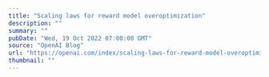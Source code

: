 ```yaml
---
title: "Scaling laws for reward model overoptimization"
description: ""
summary: ""
pubDate: "Wed, 19 Oct 2022 07:00:00 GMT"
source: "OpenAI Blog"
url: "https://openai.com/index/scaling-laws-for-reward-model-overoptimization"
thumbnail: ""
---
```


